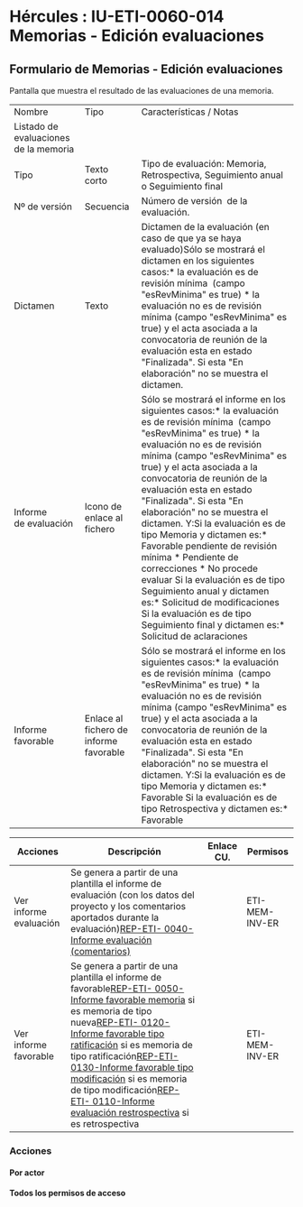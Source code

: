 # Hércules : IU\-ETI\-0060\-014 Memorias \- Edición evaluaciones



## Formulario de Memorias \- Edición evaluaciones

Pantalla que muestra el resultado de las evaluaciones de una memoria.



|  | | |
| --- | --- | --- |
| Nombre | Tipo | Características / Notas |
| Listado de evaluaciones de la memoria | | |
| Tipo | Texto corto | Tipo de evaluación: Memoria, Retrospectiva, Seguimiento anual o Seguimiento final |
| Nº de versión | Secuencia | Número de versión  de la evaluación. |
| Dictamen | Texto | Dictamen de la evaluación (en caso de que ya se haya evaluado)Sólo se mostrará el dictamen en los siguientes casos:* la evaluación es de revisión mínima  (campo "esRevMinima" es true) * la evaluación no es de revisión mínima (campo "esRevMinima" es true) y el acta asociada a la convocatoria de reunión de la evaluación esta en estado "Finalizada". Si esta "En elaboración" no se muestra el dictamen. |
| Informe de evaluación | Icono de enlace al fichero | Sólo se mostrará el informe en los siguientes casos:* la evaluación es de revisión mínima  (campo "esRevMinima" es true) * la evaluación no es de revisión mínima (campo "esRevMinima" es true) y el acta asociada a la convocatoria de reunión de la evaluación esta en estado "Finalizada". Si esta "En elaboración" no se muestra el dictamen.  Y:Si la evaluación es de tipo Memoria y dictamen es:* Favorable pendiente de revisión mínima * Pendiente de correcciones * No procede evaluar  Si la evaluación es de tipo  Seguimiento anual y dictamen es:* Solicitud de modificaciones  Si la evaluación es de tipo  Seguimiento final y dictamen es:* Solicitud de aclaraciones |
| Informe favorable | Enlace al fichero de informe favorable | Sólo se mostrará el informe en los siguientes casos:* la evaluación es de revisión mínima  (campo "esRevMinima" es true) * la evaluación no es de revisión mínima (campo "esRevMinima" es true) y el acta asociada a la convocatoria de reunión de la evaluación esta en estado "Finalizada". Si esta "En elaboración" no se muestra el dictamen.  Y:Si la evaluación es de tipo Memoria y dictamen es:* Favorable  Si la evaluación es de tipo Retrospectiva y dictamen es:* Favorable |

  


  




| Acciones | Descripción | Enlace CU. | Permisos |
| --- | --- | --- | --- |
| Ver informe evaluación | Se genera a partir de una plantilla el informe de evaluación (con los datos del proyecto y los comentarios aportados durante la evaluación)[REP\-ETI\- 0040\-Informe evaluación (comentarios)](/hercules/sgi-sistema-de-gestion-de-investigacion/requisitos-y-analisis-funcional/analisis-funcional-sgi-hercules/gen-aspectos-generales/int-requisitos-de-integracion/req-int-0150-sgrep-integracion-con-sistema-de-generacion-de-reportes/eti-informes-predifinidos/rep-eti-0040-informe-evaluacion-comentarios.md "/hercules/sgi-sistema-de-gestion-de-investigacion/requisitos-y-analisis-funcional/analisis-funcional-sgi-hercules/gen-aspectos-generales/int-requisitos-de-integracion/req-int-0150-sgrep-integracion-con-sistema-de-generacion-de-reportes/eti-informes-predifinidos/rep-eti-0040-informe-evaluacion-comentarios.md") |  | ETI\-MEM\-INV\-ER |
| Ver informe favorable | Se genera a partir de una plantilla el informe de favorable[REP\-ETI\- 0050\-Informe favorable memoria](/hercules/sgi-sistema-de-gestion-de-investigacion/requisitos-y-analisis-funcional/analisis-funcional-sgi-hercules/gen-aspectos-generales/int-requisitos-de-integracion/req-int-0150-sgrep-integracion-con-sistema-de-generacion-de-reportes/eti-informes-predifinidos/rep-eti-0050-informe-favorable-memoria.md "/hercules/sgi-sistema-de-gestion-de-investigacion/requisitos-y-analisis-funcional/analisis-funcional-sgi-hercules/gen-aspectos-generales/int-requisitos-de-integracion/req-int-0150-sgrep-integracion-con-sistema-de-generacion-de-reportes/eti-informes-predifinidos/rep-eti-0050-informe-favorable-memoria.md") si es memoria de tipo nueva[REP\-ETI\- 0120\-Informe favorable tipo ratificación](/hercules/sgi-sistema-de-gestion-de-investigacion/requisitos-y-analisis-funcional/analisis-funcional-sgi-hercules/gen-aspectos-generales/int-requisitos-de-integracion/req-int-0150-sgrep-integracion-con-sistema-de-generacion-de-reportes/eti-informes-predifinidos/rep-eti-0120-informe-favorable-tipo-ratificacion.md "/hercules/sgi-sistema-de-gestion-de-investigacion/requisitos-y-analisis-funcional/analisis-funcional-sgi-hercules/gen-aspectos-generales/int-requisitos-de-integracion/req-int-0150-sgrep-integracion-con-sistema-de-generacion-de-reportes/eti-informes-predifinidos/rep-eti-0120-informe-favorable-tipo-ratificacion.md") si es memoria de tipo ratificación[REP\-ETI\- 0130\-Informe favorable tipo modificación](/hercules/sgi-sistema-de-gestion-de-investigacion/requisitos-y-analisis-funcional/analisis-funcional-sgi-hercules/gen-aspectos-generales/int-requisitos-de-integracion/req-int-0150-sgrep-integracion-con-sistema-de-generacion-de-reportes/eti-informes-predifinidos/rep-eti-0130-informe-favorable-tipo-modificacion.md "/hercules/sgi-sistema-de-gestion-de-investigacion/requisitos-y-analisis-funcional/analisis-funcional-sgi-hercules/gen-aspectos-generales/int-requisitos-de-integracion/req-int-0150-sgrep-integracion-con-sistema-de-generacion-de-reportes/eti-informes-predifinidos/rep-eti-0130-informe-favorable-tipo-modificacion.md") si es memoria de tipo modificación[REP\-ETI\- 0110\-Informe evaluación restrospectiva](/hercules/sgi-sistema-de-gestion-de-investigacion/requisitos-y-analisis-funcional/analisis-funcional-sgi-hercules/gen-aspectos-generales/int-requisitos-de-integracion/req-int-0150-sgrep-integracion-con-sistema-de-generacion-de-reportes/eti-informes-predifinidos/rep-eti-0110-informe-evaluacion-retrospectiva.md "/hercules/sgi-sistema-de-gestion-de-investigacion/requisitos-y-analisis-funcional/analisis-funcional-sgi-hercules/gen-aspectos-generales/int-requisitos-de-integracion/req-int-0150-sgrep-integracion-con-sistema-de-generacion-de-reportes/eti-informes-predifinidos/rep-eti-0110-informe-evaluacion-retrospectiva.md") si es retrospectiva |  | ETI\-MEM\-INV\-ER |

  


### Acciones

#### Por actor

#### Todos los permisos de acceso




